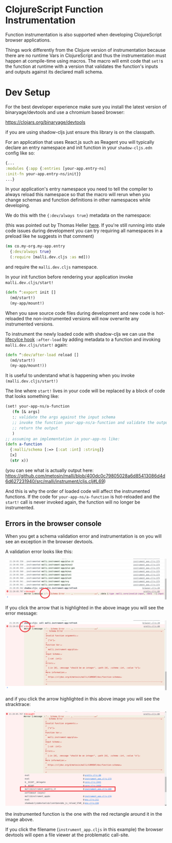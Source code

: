 # ClojureScript Function Instrumentation

Function instrumentation is also supported when developing ClojureScript browser applications.

Things work differently from the Clojure version of instrumentation because there are no runtime Vars in ClojureScript and thus the 
instrumentation must happen at compile-time using macros.
The macro will emit code that `set!`s the function at runtime with a version that validates the function's inputs and outputs
against its declared malli schema.

# Dev Setup

For the best developer experience make sure you install the latest version of binaryage/devtools and use a chromium based browser:

https://clojars.org/binaryage/devtools

if you are using shadow-cljs just ensure this library is on the classpath.

For an application that uses React.js such as Reagent you will typically declare an entry namespace and init function in your `shadow-cljs.edn` config like so:

```clojure
{...
:modules {:app {:entries [your-app.entry-ns]
:init-fn your-app.entry-ns/init}}
...}
```

In your application's entry namespace you need to tell the compiler to always reload this namespace so that the macro will rerun when
you change schemas and function definitions in other namespaces while developing.

We do this with the `{:dev/always true}` metadata on the namespace:

(this was pointed out by Thomas Heller [here](https://clojureverse.org/t/problem-using-malli-clojurescript-instrumentation-and-shadow-cljs/8612/2).
  If you're still running into stale code issues during development you can try requiring all namespaces in a preload like he suggests in that comment)

```clojure
(ns co.my-org.my-app.entry
  {:dev/always true}
  (:require [malli.dev.cljs :as md]))
```

and require the `malli.dev.cljs` namespace.

In your init function before rendering your application invoke `malli.dev.cljs/start!`

```clojure
(defn ^:export init [] 
  (md/start!)
  (my-app/mount!)
```

When you save source code files during development and new code is hot-reloaded the non-instrumented versions will now 
overwrite any instrumented versions.

To instrument the newly loaded code with shadow-cljs we can use the [lifecylce hook](https://shadow-cljs.github.io/docs/UsersGuide.html#_lifecycle_hooks)
`:after-load` by adding metadata to a function and invoking `malli.dev.cljs/start!` again:

```clojure
(defn ^:dev/after-load reload []
  (md/start!)
  (my-app/mount!))
```

It is useful to understand what is happening when you invoke `(malli.dev.cljs/start!)`

The line where `start!` lives in your code will be replaced by a block of code that looks something like:

```clojure
(set! your-app-ns/a-function
   (fn [& args] 
   :; validate the args against the input schema
   ;; invoke the function your-app-ns/a-function and validate the output against the output schema
   ;; return the output
   )
;; assuming an implementation in your-app-ns like:
(defn a-function 
  {:malli/schema [:=> [:cat :int] :string]}
  [x] 
  (str x))
```

(you can see what is actually output here: https://github.com/metosin/malli/blob/400dc0c79805028a6d85413086d4d6d627231940/src/malli/instrument/cljs.clj#L69)

And this is why the order of loaded code will affect the instrumented functions. If the code for `your-app-ns/a-function`
is hot-reloaded and the `start!` call is never invoked again, the function will no longer be instrumented.

## Errors in the browser console

When you get a schema validation error and instrumentation is on you will see an exception in the browser devtools.

A validation error looks like this:

<img src="img/cljs-instrument/cljs-instrument-error-collapsed.png"/>

If you click the arrow that is highlighted in the above image you will see the error message:

<img src="img/cljs-instrument/cljs-instrument-error-expanded.png"/>

and if you click the arrow highlighted in this above image you will see the stracktrace:

<img src="img/cljs-instrument/cljs-instrument-stacktrace-expanded.png"/>

the instrumented function is the one with the red rectangle around it in the image above.

If you click the filename (`instrument_app.cljs` in this example) the browser devtools will open a file viewer at the problematic call-site.
